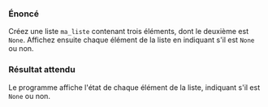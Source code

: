 ### Énoncé

Créez une liste ```ma_liste``` contenant trois éléments, dont le deuxième est ```None```. Affichez ensuite chaque élément de la liste en indiquant s'il est ```None``` ou non.

### Résultat attendu

Le programme affiche l'état de chaque élément de la liste, indiquant s'il est ```None``` ou non.
